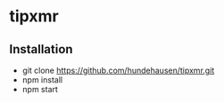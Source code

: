 # tipxmr

## Installation
* git clone https://github.com/hundehausen/tipxmr.git
* npm install
* npm start